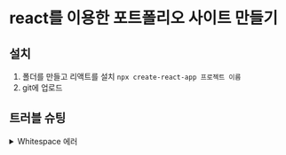 # react를 이용한 포트폴리오 사이트 만들기

## 설치
1. 폴더를 만들고 리액트를 설치 `npx create-react-app 프로젝트 이름`
2. git에 업로드


## 트러블 슈팅
<details>
<summary>Whitespace 에러</summary>
유닉스 시스템에서는 한 줄의 끝이 LF(Line Feed)로 이루어지는 반면,   
윈도우에서는 줄 하나가 CR(Carriage Return)와 LF(Line Feed), 즉 CRLF로   이루어지는데, Git이 이 둘 중 어느 쪽을 선택할지 혼란이 온 것이다. 

해결방법   
`git config --global core.autocrlf true // 시스템 전체에 적용`   
`git config core.autocrlf true // 해당 프로젝트에만 적용`   

에러 메시지 끄기
`git config --global core.safecrlf false`
</details>
